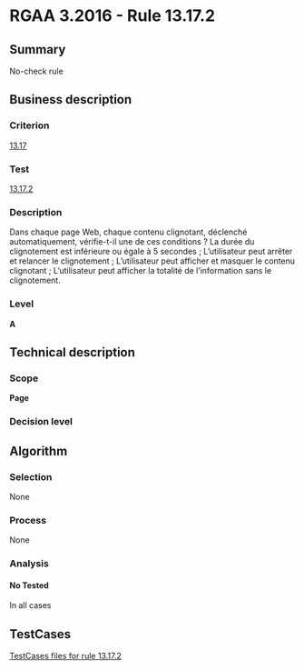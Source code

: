# RGAA 3.2016 - Rule 13.17.2

## Summary
No-check rule


## Business description

### Criterion
[13.17](http://references.modernisation.gouv.fr/rgaa-accessibilite/criteres.html#crit-13-17)

### Test
[13.17.2](http://references.modernisation.gouv.fr/rgaa-accessibilite/criteres.html#test-13-17-2)

### Description
Dans chaque page Web, chaque contenu clignotant, déclenché automatiquement, vérifie-t-il une de ces conditions ? La durée du clignotement est inférieure ou égale à 5 secondes ; L’utilisateur peut arrêter et relancer le clignotement ; L’utilisateur peut afficher et masquer le contenu clignotant ; L’utilisateur peut afficher la totalité de l’information sans le clignotement.

### Level
**A**


## Technical description

### Scope
**Page**

### Decision level


## Algorithm

### Selection
None

### Process
None

### Analysis

#### No Tested
In all cases


##  TestCases

[TestCases files for rule 13.17.2](https://github.com/Asqatasun/Asqatasun/tree/RGAA_3.2016/rules/rules-rgaa3.2016/src/test/resources/testcases/rgaa32016/Rgaa32016Rule131702/)


